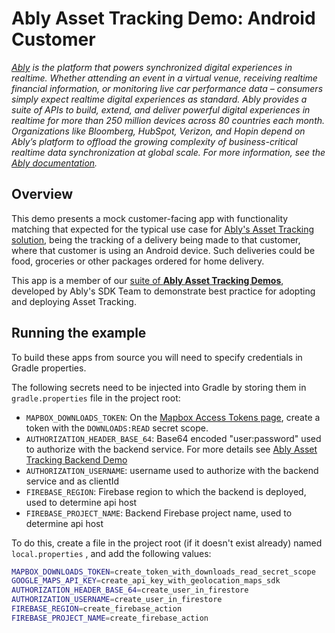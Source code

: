 # Ably Asset Tracking Demo: Android Customer

_[Ably](https://ably.com) is the platform that powers synchronized digital experiences in realtime. Whether attending an event in a virtual venue, receiving realtime financial information, or monitoring live car performance data – consumers simply expect realtime digital experiences as standard. Ably provides a suite of APIs to build, extend, and deliver powerful digital experiences in realtime for more than 250 million devices across 80 countries each month. Organizations like Bloomberg, HubSpot, Verizon, and Hopin depend on Ably’s platform to offload the growing complexity of business-critical realtime data synchronization at global scale. For more information, see the [Ably documentation](https://ably.com/documentation)._

## Overview

This demo presents a mock customer-facing app with functionality matching that expected for the typical use case for
[Ably's Asset Tracking solution](https://ably.com/solutions/asset-tracking),
being the tracking of a delivery being made to that customer, where that customer is using an Android device.
Such deliveries could be food, groceries or other packages ordered for home delivery.

This app is a member of our
[suite of **Ably Asset Tracking Demos**](https://github.com/ably/asset-tracking-demos),
developed by Ably's SDK Team to demonstrate best practice for adopting and deploying Asset Tracking.

## Running the example

To build these apps from source you will need to specify credentials in Gradle properties.

The following secrets need to be injected into Gradle by storing them in `gradle.properties` file in
the project root:

- `MAPBOX_DOWNLOADS_TOKEN`: On
  the [Mapbox Access Tokens page](https://account.mapbox.com/access-tokens/), create a token with
  the `DOWNLOADS:READ` secret scope.
- `AUTHORIZATION_HEADER_BASE_64`: Base64 encoded "user:password" used to authorize with the backend service. For more details see [Ably Asset Tracking Backend Demo](https://github.com/ably/asset-tracking-backend-demo)
- `AUTHORIZATION_USERNAME`: username used to authorize with the backend service and as clientId
- `FIREBASE_REGION`: Firebase region to which the backend is deployed, used to determine api host
- `FIREBASE_PROJECT_NAME`: Backend Firebase project name, used to determine api host

To do this, create a file in the project root (if it doesn't exist already) named `local.properties`
, and add the following values:

```bash
MAPBOX_DOWNLOADS_TOKEN=create_token_with_downloads_read_secret_scope
GOOGLE_MAPS_API_KEY=create_api_key_with_geolocation_maps_sdk
AUTHORIZATION_HEADER_BASE_64=create_user_in_firestore
AUTHORIZATION_USERNAME=create_user_in_firestore
FIREBASE_REGION=create_firebase_action
FIREBASE_PROJECT_NAME=create_firebase_action
```
